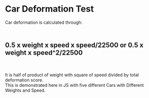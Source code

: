 # Car Deformation Test
Car deformation is calculated through:
 ## <br> 0.5 x weight x speed x speed/22500 or 0.5 x weight x speed^2/22500
<br>
<br> It is half of product of weight with square of speed divided by total deformation score.
<br>
This is demonstrated here in JS with five different Cars with Different Weights and Speed.
